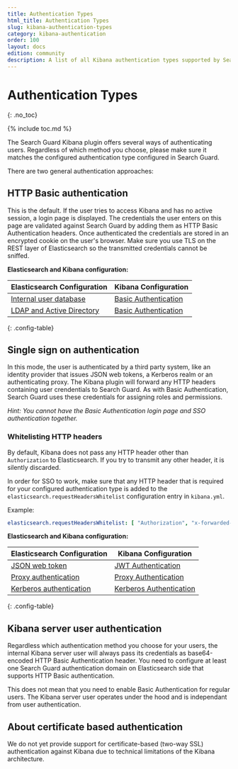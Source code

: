 ```yaml
---
title: Authentication Types
html_title: Authentication Types
slug: kibana-authentication-types
category: kibana-authentication
order: 100
layout: docs
edition: community
description: A list of all Kibana authentication types supported by Search Guard. Protect Kibana from any unauthorized access.
---
```

<!---
Copyright 2020 floragunn GmbH
-->

# Authentication Types
{: .no_toc}

{% include toc.md %}

The Search Guard Kibana plugin offers several ways of authenticating users. Regardless of which method you choose, please make sure it matches the configured authentication type configured in Search Guard. 

There are two general authentication approaches:

## HTTP Basic authentication

This is the default. If the user tries to access Kibana and has no active session, a login page is displayed. The credentials the user enters on this page are validated against Search Guard by adding them as HTTP Basic Authentication headers. Once authenticated the credentials are stored in an encrypted cookie on the user's browser. Make sure you use TLS on the REST layer of Elasticsearch so the transmitted credentials cannot be sniffed.

**Elasticsearch and Kibana configuration:**

| Elasticsearch Configuration | Kibana Configuration |
|---|---|
| [Internal user database](../_docs_roles_permissions/configuration_internalusers.md) | [Basic Authentication](kibana_authentication_basicauth.md) |
| [LDAP and Active Directory](../_docs_auth_auth/auth_auth_ldap.md) | [Basic Authentication](kibana_authentication_basicauth.md) |
{: .config-table}

## Single sign on authentication

In this mode, the user is authenticated by a third party system, like an identity provider that issues JSON web tokens, a Kerberos realm or an authenticating proxy. The Kibana plugin will forward any HTTP headers containing user crendentials to Search Guard. As with Basic Authentication, Search Guard uses these credentials for assigning roles and permissions.

*Hint: You cannot have the Basic Authentication login page and SSO authentication together.*

### Whitelisting HTTP headers

By default, Kibana does not pass any HTTP header other than `Authorization` to Elasticsearch. If you try to transmit any other header, it is silently discarded.

In order for SSO to work, make sure that any HTTP header that is required for your configured authentication type is added to the `elasticsearch.requestHeadersWhitelist` configuration entry in `kibana.yml`.

Example:

```yaml
elasticsearch.requestHeadersWhitelist: [ "Authorization", "x-forwarded-for", "x-forwarded-by", "x-proxy-user", "x-proxy-roles" ]
```

**Elasticsearch and Kibana configuration:**

| Elasticsearch Configuration | Kibana Configuration |
|---|---|
| [JSON web token](../_docs_auth_auth/auth_auth_jwt.md) | [JWT Authentication](kibana_authentication_jwt.md) 
| [Proxy authentication](../_docs_auth_auth/auth_auth_proxy.md) | [Proxy Authentication](kibana_authentication_proxy.md) |
| [Kerberos authentication](../_docs_auth_auth/auth_auth_kerberos.md) | [Kerberos Authentication](kibana_authentication_kerberos.md) |
{: .config-table}

## Kibana server user authentication

Regardless which authentication method you choose for your users, the internal Kibana server user will always pass its credentials as base64-encoded HTTP Basic Authentication header. You need to configure at least one Search Guard authentication domain on Elasticsearch side that supports HTTP Basic authentication.

This does not mean that you need to enable Basic Authentication for regular users. The Kibana server user operates under the hood and is independant from user authentication.

## About certificate based authentication

We do not yet provide support for certificate-based (two-way SSL) authentication against Kibana due to technical limitations of the Kibana architecture.
